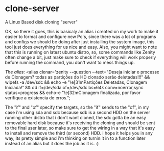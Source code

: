 # clone-server
A Linux Based disk cloning "server"

OK, so there it goes, this is basicaly an alias i created on my work to make it easier to format and configure new Pc's, since there was a lot of programs and configs we should be doing after just installing the system image, this tool just does everything for us nice and easy.
Also, you might want to note that this is running on latest ubuntu distro, so, some commands like Zenity often change a bit, just make sure to check if everything will work properly before running the command, you don't want to mess things up.

  *The alias:* <alias clonar='zenity --question --text="Deseja iniciar o processo de Clonagem? todas as partições do HD clonado serão deletadas!!!" && wipefs -a /dev/sdc && echo -e "\e[31mPartições Deletadas, Clonagem Iniciada!" && dd if=/dev/sda of=/dev/sdc bs=64k conv=noerror,sync status=progress && echo-e "\e[32mClonagem finalizada, por favor verifique a existencia de erros.";

The "if" and "of" specify the targets, so the "if" sends to the "of", in my case i'm using sda and sdc because sdb is a second HDD on the server running other distro that i don't want cloned, the sdc gotta be an easy removable hard disk because it's receiving the cloning and should be sent to the final user later, so make sure to get the wiring in a way that it's easy to install and remove the third (or second) HDD. i hope it helps you in any way, its pretty simple and i'm thinking on turnin it in to a function later instead of an alias but it does the job as it is. :)
  
